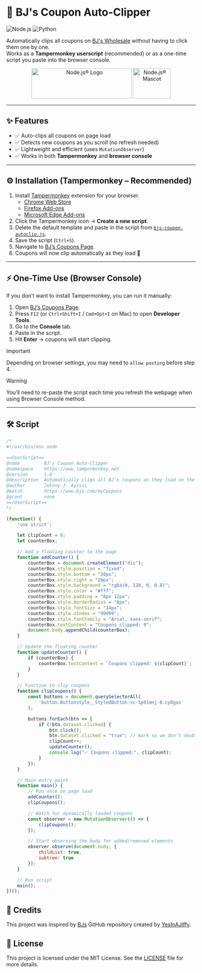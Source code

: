 # 🛒 BJ's Coupon Auto-Clipper

![Node.js](https://img.shields.io/badge/node.js-22.18+-5FA04E?logo=nodedotjs&logoColor=5FA04E&label=Node.js) <!-- https://nodejs.org/en/about/branding -->
![Python](https://img.shields.io/badge/python-3.13+-306998?logo=python&logoColor=FFD43B&label=Python) <!-- https://brandpalettes.com/python-logo-colors -->

Automatically clips all coupons on [BJ's Wholesale](https://www.bjs.com/myCoupons) without having to click them one by one.  
Works as a **Tampermonkey userscript** (recommended) or as a one-time script you paste into the browser console.

<p align="center">
<img alt="Node.js® Logo" src="https://nodejs.org/static/logos/nodejsDark.svg" width="267" height="80">
<img alt="Node.js® Mascot" src="https://nodejs.org/static/images/node-mascot.svg" width="100" height="80">  
</p>

---

## ✨ Features

- ✅ Auto-clips all coupons on page load  
- ✅ Detects new coupons as you scroll (no refresh needed)  
- ✅ Lightweight and efficient (uses `MutationObserver`)  
- ✅ Works in both **Tampermonkey** and **browser console**  

---

## ⚙️ Installation (Tampermonkey – Recommended)

1. Install [Tampermonkey](https://www.tampermonkey.net/) extension for your browser.  
   - [Chrome Web Store](https://chromewebstore.google.com/detail/tampermonkey/dhdgffkkebhmkfjojejmpbldmpobfkfo)
   - [Firefox Add-ons](https://addons.mozilla.org/en-US/firefox/addon/tampermonkey/)
   - [Microsoft Edge Add-ons](https://microsoftedge.microsoft.com/addons/detail/tampermonkey/iikmkjmpaadaobahmlepeloendndfphd)
2. Click the Tampermonkey icon → **Create a new script**.  
3. Delete the default template and paste in the script from [`bjs-coupon-autoclip.js`](bjs-coupon-autoclip.js).  
4. Save the script (`Ctrl+S`).  
5. Navigate to [BJ’s Coupons Page](https://www.bjs.com/myCoupons).  
6. Coupons will now clip automatically as they load 🎉  

---

## ⚡ One-Time Use (Browser Console)

If you don’t want to install Tampermonkey, you can run it manually:

1. Open [BJ’s Coupons Page](https://www.bjs.com/myCoupons).  
2. Press `F12` (or `Ctrl+Shift+I` / `Cmd+Opt+I` on Mac) to open **Developer Tools**.  
3. Go to the **Console** tab.  
4. Paste in the script. <!-- (without the Tampermonkey metadata block). -->
5. Hit **Enter** → coupons will start clipping.  

> [!IMPORTANT]
> Depending on browser settings, you may need to `allow pasting` before step 4.
<!-- IGNORE [`MD028` - Blank line inside blockquote](https://github.com/DavidAnson/markdownlint/blob/v0.38.0/doc/md028.md) -->
> [!WARNING]
> You’ll need to re-paste the script each time you refresh the webpage when using Browser Console method.

---

## 🛠 Script

```js
/*
#!/usr/bin/env node

==UserScript==
@name         BJ's Coupon Auto-Clipper
@namespace    https://www.tampermonkey.net
@version      1.0
@description  Automatically clips all BJ's coupons as they load on the page, with counter display
@author       Johnny J. Ayissi
@match        https://www.bjs.com/myCoupons
@grant        none
==/UserScript==
*/

(function() {
    'use strict';

    let clipCount = 0;
    let counterBox;

    // Add a floating counter to the page
    function addCounter() {
        counterBox = document.createElement("div");
        counterBox.style.position = "fixed";
        counterBox.style.bottom = "20px";
        counterBox.style.right = "20px";
        counterBox.style.background = "rgba(0, 128, 0, 0.8)";
        counterBox.style.color = "#fff";
        counterBox.style.padding = "8px 12px";
        counterBox.style.borderRadius = "8px";
        counterBox.style.fontSize = "14px";
        counterBox.style.zIndex = "99999";
        counterBox.style.fontFamily = "Arial, sans-serif";
        counterBox.textContent = "Coupons clipped: 0";
        document.body.appendChild(counterBox);
    }

    // Update the floating counter
    function updateCounter() {
        if (counterBox) {
            counterBox.textContent = `Coupons clipped: ${clipCount}`;
        }
    }

    // Function to clip coupons
    function clipCoupons() {
        const buttons = document.querySelectorAll(
            'button.Buttonstyle__StyledButton-sc-1p91mnj-0.cyDgas'
        );

        buttons.forEach(btn => {
            if (!btn.dataset.clicked) {
                btn.click();
                btn.dataset.clicked = "true"; // mark so we don't double click
                clipCount++;
                updateCounter();
                console.log("✅ Coupons clipped:", clipCount);
            }
        });
    }

    // Main entry point
    function main() {
        // Run once on page load
        addCounter();
        clipCoupons();

        // Watch for dynamically loaded coupons
        const observer = new MutationObserver(() => {
            clipCoupons();
        });

        // Start observing the body for added/removed elements
        observer.observe(document.body, {
            childList: true,
            subtree: true
        });
    }

    // Run script
    main();
})();

```

## 🙏 Credits

This project was inspired by [BJs](https://github.com/YesInAJiffy/BJs.git) GitHub repository created by [YesInAJiffy](https://github.com/YesInAJiffy).

## 📜 License

This project is licensed under the MIT License. See the [LICENSE](LICENSE) file for more details.
